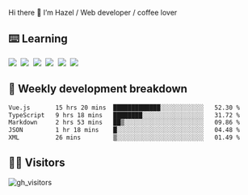 
Hi there 👋 I’m Hazel / Web developer / coffee lover

## ⌨️ Learning

<samp>
 <a href="https://github.com/vuejs/core"><img src="https://api.iconify.design/logos:vue.svg" /></a>
  <a href="https://github.com/vuejs/core"><img src="https://api.iconify.design/logos:react.svg" /></a>
  <a href="https://github.com/solidjs/solid"><img src="https://api.iconify.design/logos:solidjs.svg" /></a>
  <a href="https://github.com/vitejs/vite"><img src="https://api.iconify.design/logos:vitejs.svg" /></a>
  <a href="https://github.com/microsoft/TypeScript"><img src="https://api.iconify.design/logos:typescript-icon.svg" /></a> 
  <a href="https://github.com/unocss/unocss"><img src="https://api.iconify.design/logos:unocss.svg" /></a>
  

</samp>


## 🦀 Weekly development breakdown

<!--START_SECTION:waka-->

```txt
Vue.js       15 hrs 20 mins  █████████████░░░░░░░░░░░░   52.30 %
TypeScript   9 hrs 18 mins   ████████░░░░░░░░░░░░░░░░░   31.72 %
Markdown     2 hrs 53 mins   ██▒░░░░░░░░░░░░░░░░░░░░░░   09.86 %
JSON         1 hr 18 mins    █░░░░░░░░░░░░░░░░░░░░░░░░   04.48 %
XML          26 mins         ▒░░░░░░░░░░░░░░░░░░░░░░░░   01.49 %
```

<!--END_SECTION:waka-->
## 👬🏻 Visitors

![gh_visitors](https://profile-counter.glitch.me/Hazel-Lin/count.svg)

